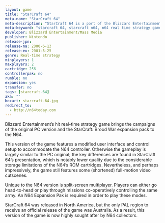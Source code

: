 ```yaml
---
layout: game
title: "StarCraft 64"
meta-name: "StarCraft 64"
meta-description: "StarCraft 64 is a port of the Blizzard Entertainment's seminal real-time strategy game for the Nintendo 64. This version includes a splitscreen multiplayer mode."
meta-keyword: "starcraft 64, starcraft n64, n64 real time strategy game, nintendo 64, blizzard"
developer: Blizzard Entertainment/Mass Media
publisher: Nintendo
release-jpn: 
release-na: 2000-6-13
release-eu: 2001-5-25
genre: Real-time strategy
minplayers: 1
maxplayers: 2
cartridge: 256
controllerpak: no 
rumble: no
expansion: yes
transfer: no
tags: [starcraft-64]
aka: ""
boxart: starcraft-64.jpg
redirect_to:
  - http://n64today.com
---
```

Blizzard Entertainment’s hit real-time strategy game brings the campaigns of the original PC version and the StarCraft: Brood War expansion pack to the N64.
 
This version of the game features a modified user interface and control setup to accommodate the N64 controller. Otherwise the gameplay is largely similar to the PC original; the key differences are found in StarCraft 64’s presentation, which is notably lower quality due to the considerable storage limitations of the N64’s ROM cartridges. Nevertheless, and perhaps impressively, the game still features some (shortened) full-motion video cutscenes.

Unique to the N64 version is split-screen multiplayer. Players can either go head-to-head or play through missions co-operatively controlling the same army. An N64 Expansion Pak is required in order to play these modes.

StarCraft 64 was released in North America, but the only PAL region to receive an official release of the game was Australia. As a result, this version of the game is now highly sought after by N64 collectors.
